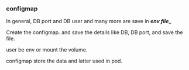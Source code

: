 ### configmap


In general, DB port and DB user and many more are save in _**env file**__


Create the configmap. 
and save the details like DB, DB port, and save the file. 


user be env or mount the volume. 

configmap store the data and latter used in pod. 


